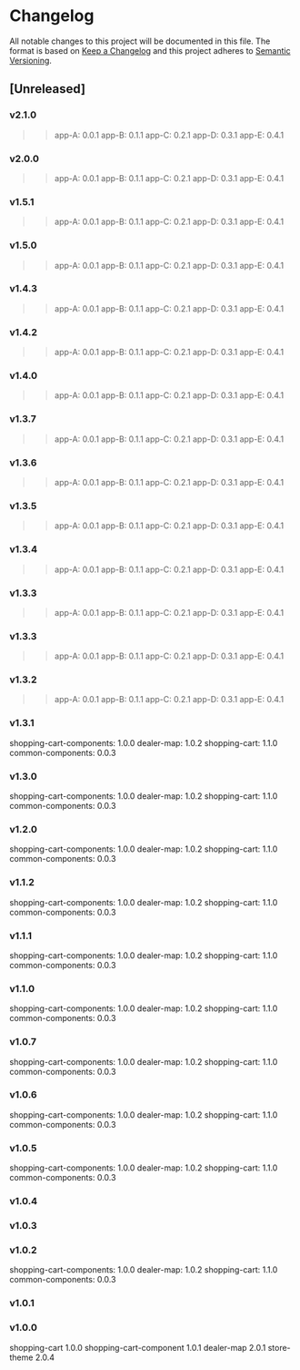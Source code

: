 # Changelog
All notable changes to this project will be documented in this file.
The format is based on [Keep a Changelog](http://keepachangelog.com/en/1.0.0/)
and this project adheres to [Semantic Versioning](http://semver.org/spec/v2.0.0.html).

## [Unreleased]

### v2.1.0

 >> app-A: 0.0.1
 >> app-B: 0.1.1
 >> app-C: 0.2.1
 >> app-D: 0.3.1
 >> app-E: 0.4.1


### v2.0.0

 >> app-A: 0.0.1
 >> app-B: 0.1.1
 >> app-C: 0.2.1
 >> app-D: 0.3.1
 >> app-E: 0.4.1


### v1.5.1

 >> app-A: 0.0.1
 >> app-B: 0.1.1
 >> app-C: 0.2.1
 >> app-D: 0.3.1
 >> app-E: 0.4.1


### v1.5.0

 >> app-A: 0.0.1
 >> app-B: 0.1.1
 >> app-C: 0.2.1
 >> app-D: 0.3.1
 >> app-E: 0.4.1


### v1.4.3

 >> app-A: 0.0.1
 >> app-B: 0.1.1
 >> app-C: 0.2.1
 >> app-D: 0.3.1
 >> app-E: 0.4.1


### v1.4.2

 >> app-A: 0.0.1
 >> app-B: 0.1.1
 >> app-C: 0.2.1
 >> app-D: 0.3.1
 >> app-E: 0.4.1


### v1.4.0

 >> app-A: 0.0.1
 >> app-B: 0.1.1
 >> app-C: 0.2.1
 >> app-D: 0.3.1
 >> app-E: 0.4.1


### v1.3.7

 >> app-A: 0.0.1
 >> app-B: 0.1.1
 >> app-C: 0.2.1
 >> app-D: 0.3.1
 >> app-E: 0.4.1


### v1.3.6

 >> app-A: 0.0.1
 >> app-B: 0.1.1
 >> app-C: 0.2.1
 >> app-D: 0.3.1
 >> app-E: 0.4.1


### v1.3.5

 >> app-A: 0.0.1
 >> app-B: 0.1.1
 >> app-C: 0.2.1
 >> app-D: 0.3.1
 >> app-E: 0.4.1


### v1.3.4

 >> app-A: 0.0.1
 >> app-B: 0.1.1
 >> app-C: 0.2.1
 >> app-D: 0.3.1
 >> app-E: 0.4.1


### v1.3.3

 >> app-A: 0.0.1
 >> app-B: 0.1.1
 >> app-C: 0.2.1
 >> app-D: 0.3.1
 >> app-E: 0.4.1


### v1.3.3

 >> app-A: 0.0.1
 >> app-B: 0.1.1
 >> app-C: 0.2.1
 >> app-D: 0.3.1
 >> app-E: 0.4.1


### v1.3.2

 >> app-A: 0.0.1
 >> app-B: 0.1.1
 >> app-C: 0.2.1
 >> app-D: 0.3.1
 >> app-E: 0.4.1



### v1.3.1

 shopping-cart-components: 1.0.0
 dealer-map: 1.0.2
 shopping-cart: 1.1.0
 common-components: 0.0.3


### v1.3.0

 shopping-cart-components: 1.0.0
 dealer-map: 1.0.2
 shopping-cart: 1.1.0
 common-components: 0.0.3



### v1.2.0

 shopping-cart-components: 1.0.0
 dealer-map: 1.0.2
 shopping-cart: 1.1.0
 common-components: 0.0.3


### v1.1.2

 shopping-cart-components: 1.0.0
 dealer-map: 1.0.2
 shopping-cart: 1.1.0
 common-components: 0.0.3


### v1.1.1

 shopping-cart-components: 1.0.0
 dealer-map: 1.0.2
 shopping-cart: 1.1.0
 common-components: 0.0.3


### v1.1.0

 shopping-cart-components: 1.0.0
 dealer-map: 1.0.2
 shopping-cart: 1.1.0
 common-components: 0.0.3


### v1.0.7

 shopping-cart-components: 1.0.0
 dealer-map: 1.0.2
 shopping-cart: 1.1.0
 common-components: 0.0.3


### v1.0.6

 shopping-cart-components: 1.0.0
 dealer-map: 1.0.2
 shopping-cart: 1.1.0
 common-components: 0.0.3


### v1.0.5

 shopping-cart-components: 1.0.0
 dealer-map: 1.0.2
 shopping-cart: 1.1.0
 common-components: 0.0.3


### v1.0.4



### v1.0.3



### v1.0.2

 shopping-cart-components: 1.0.0
 dealer-map: 1.0.2
 shopping-cart: 1.1.0
 common-components: 0.0.3


### v1.0.1



### v1.0.0

shopping-cart 1.0.0
shopping-cart-component 1.0.1
dealer-map 2.0.1
store-theme 2.0.4
 
